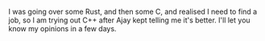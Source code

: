I was going over some Rust, and then some C, and realised I need to find a job, so I am trying out C++ after Ajay kept telling me it's better. I'll let you know my opinions in a few days.